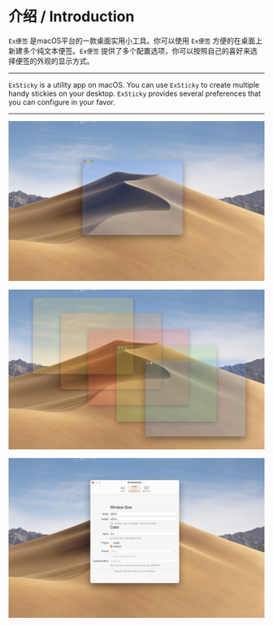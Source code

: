 # 介绍 / Introduction

`Ex便签` 是macOS平台的一款桌面实用小工具。你可以使用 `Ex便签` 方便的在桌面上新建多个纯文本便签。`Ex便签` 提供了多个配置选项，你可以按照自己的喜好来选择便签的外观的显示方式。

---

`ExSticky` is a utility app on macOS. You can use `ExSticky` to create multiple handy stickies on your desktop. `ExSticky` provides several preferences that you can configure in your favor.

---

![](./images/single-window.png)

![](./images/multi-window.png)

![](./images/preferences.png)
